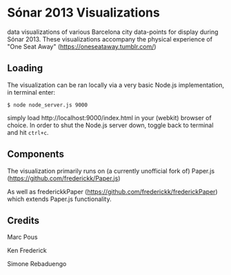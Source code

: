 Sónar 2013 Visualizations
=========================

data visualizations of various Barcelona city data-points for display during Sónar 2013. These visualizations accompany the physical experience of "One Seat Away" (https://oneseataway.tumblr.com/)


Loading
---------

The visualization can be ran locally via a very basic Node.js implementation, in terminal enter:

```
$ node node_server.js 9000
```

simply load http://localhost:9000/index.html in your (webkit) browser of choice. In order to shut the Node.js server down, toggle back to terminal and hit ```ctrl+c```.


Components
---------
The visualization primarily runs on (a currently unofficial fork of) Paper.js (https://github.com/frederickk/Paper.js)

As well as frederickkPaper (https://github.com/frederickk/frederickPaper) which extends Paper.js functionality.


Credits
---------

Marc Pous

Ken Frederick

Simone Rebaduengo